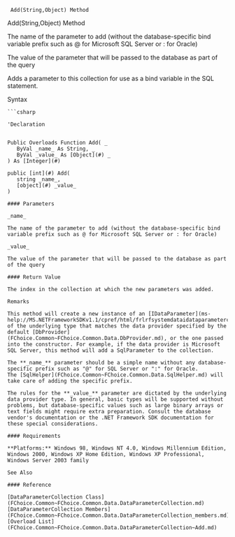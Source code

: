﻿     Add(String,Object) Method                                                   

Add(String,Object) Method

The name of the parameter to add (without the database-specific bind variable prefix such as @ for Microsoft SQL Server or : for Oracle)

The value of the parameter that will be passed to the database as part of the query

Adds a parameter to this collection for use as a bind variable in the SQL statement.

Syntax

```vbnet
```csharp

'Declaration
 

Public Overloads Function Add( _
   ByVal _name_ As String, _
   ByVal _value_ As [Object](#) _
) As [Integer](#)

public [int](#) Add( 
   string _name_,
   [object](#) _value_
)

#### Parameters

_name_

The name of the parameter to add (without the database-specific bind variable prefix such as @ for Microsoft SQL Server or : for Oracle)

_value_

The value of the parameter that will be passed to the database as part of the query

#### Return Value

The index in the collection at which the new parameters was added.

Remarks

This method will create a new instance of an [IDataParameter](ms-help://MS.NETFrameworkSDKv1.1/cpref/html/frlrfsystemdataidataparameterclasstopic.htm) of the underlying type that matches the data provider specified by the default [DbProvider](FChoice.Common~FChoice.Common.Data.DbProvider.md), or the one passed into the constructor. For example, if the data provider is Microsoft SQL Server, this method will add a SqlParameter to the collection.

The **_name_** parameter should be a simple name without any database-specific prefix such as "@" for SQL Server or ":" for Oracle. The [SqlHelper](FChoice.Common~FChoice.Common.Data.SqlHelper.md) will take care of adding the specific prefix.

The rules for the **_value_** parameter are dictated by the underlying data provider type. In general, basic types will be supported without problems, but database-specific values such as large binary arrays or text fields might require extra preparation. Consult the database vendor's documentation or the .NET Framework SDK documentation for these special considerations.

#### Requirements

**Platforms:** Windows 98, Windows NT 4.0, Windows Millennium Edition, Windows 2000, Windows XP Home Edition, Windows XP Professional, Windows Server 2003 family

See Also

#### Reference

[DataParameterCollection Class](FChoice.Common~FChoice.Common.Data.DataParameterCollection.md)  
[DataParameterCollection Members](FChoice.Common~FChoice.Common.Data.DataParameterCollection_members.md)  
[Overload List](FChoice.Common~FChoice.Common.Data.DataParameterCollection~Add.md)
